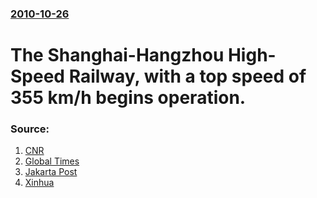 ### [2010-10-26](/news/2010/10/26/index.md)

# The Shanghai-Hangzhou High-Speed Railway, with a top speed of 355 km/h begins operation. 




### Source:

1. [CNR](http://www.cnr.cn/newscenter/xwtz/201010/t20101026_507224157.html#javascript_intro)
2. [Global Times](http://china.globaltimes.cn/society/2010-10/585860.html)
3. [Jakarta Post](http://www.thejakartapost.com/news/2010/10/26/catch-me-if-you-can.html)
4. [Xinhua](http://news.xinhuanet.com/english2010/video/2010-10/26/c_13575927.htm)
